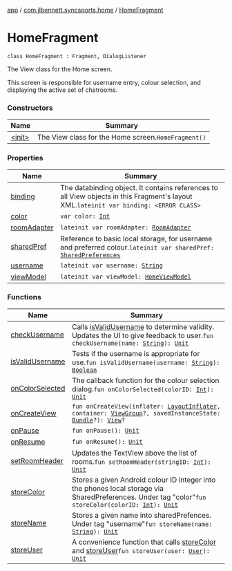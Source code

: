 [app](../../index.md) / [com.jlbennett.syncsports.home](../index.md) / [HomeFragment](./index.md)

# HomeFragment

`class HomeFragment : Fragment, DialogListener`

The View class for the Home screen.

This screen is responsible for username entry, colour selection, and displaying the active set of chatrooms.

### Constructors

| Name | Summary |
|---|---|
| [&lt;init&gt;](-init-.md) | The View class for the Home screen.`HomeFragment()` |

### Properties

| Name | Summary |
|---|---|
| [binding](binding.md) | The databinding object. It contains references to all View objects in this Fragment's layout XML.`lateinit var binding: <ERROR CLASS>` |
| [color](color.md) | `var color: `[`Int`](https://kotlinlang.org/api/latest/jvm/stdlib/kotlin/-int/index.html) |
| [roomAdapter](room-adapter.md) | `lateinit var roomAdapter: `[`RoomAdapter`](../-room-adapter/index.md) |
| [sharedPref](shared-pref.md) | Reference to basic local storage, for username and preferred colour.`lateinit var sharedPref: `[`SharedPreferences`](https://developer.android.com/reference/android/content/SharedPreferences.html) |
| [username](username.md) | `lateinit var username: `[`String`](https://kotlinlang.org/api/latest/jvm/stdlib/kotlin/-string/index.html) |
| [viewModel](view-model.md) | `lateinit var viewModel: `[`HomeViewModel`](../-home-view-model/index.md) |

### Functions

| Name | Summary |
|---|---|
| [checkUsername](check-username.md) | Calls [isValidUsername](is-valid-username.md) to determine validity. Updates the UI to give feedback to user.`fun checkUsername(name: `[`String`](https://kotlinlang.org/api/latest/jvm/stdlib/kotlin/-string/index.html)`): `[`Unit`](https://kotlinlang.org/api/latest/jvm/stdlib/kotlin/-unit/index.html) |
| [isValidUsername](is-valid-username.md) | Tests if the username is appropriate for use.`fun isValidUsername(username: `[`String`](https://kotlinlang.org/api/latest/jvm/stdlib/kotlin/-string/index.html)`): `[`Boolean`](https://kotlinlang.org/api/latest/jvm/stdlib/kotlin/-boolean/index.html) |
| [onColorSelected](on-color-selected.md) | The callback function for the colour selection dialog.`fun onColorSelected(colorID: `[`Int`](https://kotlinlang.org/api/latest/jvm/stdlib/kotlin/-int/index.html)`): `[`Unit`](https://kotlinlang.org/api/latest/jvm/stdlib/kotlin/-unit/index.html) |
| [onCreateView](on-create-view.md) | `fun onCreateView(inflater: `[`LayoutInflater`](https://developer.android.com/reference/android/view/LayoutInflater.html)`, container: `[`ViewGroup`](https://developer.android.com/reference/android/view/ViewGroup.html)`?, savedInstanceState: `[`Bundle`](https://developer.android.com/reference/android/os/Bundle.html)`?): `[`View`](https://developer.android.com/reference/android/view/View.html)`?` |
| [onPause](on-pause.md) | `fun onPause(): `[`Unit`](https://kotlinlang.org/api/latest/jvm/stdlib/kotlin/-unit/index.html) |
| [onResume](on-resume.md) | `fun onResume(): `[`Unit`](https://kotlinlang.org/api/latest/jvm/stdlib/kotlin/-unit/index.html) |
| [setRoomHeader](set-room-header.md) | Updates the TextView above the list of rooms.`fun setRoomHeader(stringID: `[`Int`](https://kotlinlang.org/api/latest/jvm/stdlib/kotlin/-int/index.html)`): `[`Unit`](https://kotlinlang.org/api/latest/jvm/stdlib/kotlin/-unit/index.html) |
| [storeColor](store-color.md) | Stores a given Android colour ID integer into the phones local storage via SharedPreferences. Under tag "color"`fun storeColor(colorID: `[`Int`](https://kotlinlang.org/api/latest/jvm/stdlib/kotlin/-int/index.html)`): `[`Unit`](https://kotlinlang.org/api/latest/jvm/stdlib/kotlin/-unit/index.html) |
| [storeName](store-name.md) | Stores a given name into sharedPrefences. Under tag "username"`fun storeName(name: `[`String`](https://kotlinlang.org/api/latest/jvm/stdlib/kotlin/-string/index.html)`): `[`Unit`](https://kotlinlang.org/api/latest/jvm/stdlib/kotlin/-unit/index.html) |
| [storeUser](store-user.md) | A convenience function that calls [storeColor](store-color.md) and [storeUser](store-user.md)`fun storeUser(user: `[`User`](../../com.jlbennett.syncsports.util/-user/index.md)`): `[`Unit`](https://kotlinlang.org/api/latest/jvm/stdlib/kotlin/-unit/index.html) |
